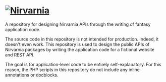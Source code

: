 
# [![Nirvarnia](https://cdn.rawgit.com/nirvarnia/logo/v1.0.0/build/nirvarnia-logo.210x60.png)](https://www.nirvarnia.com/)

A repository for designing Nirvarnia APIs through the writing of fantasy application code.

The source code in this repository is not intended for production. Indeed, it doesn't even work. This repository is used to design the public APIs of Nirvarnia packages by writing the application code for a fictional website and REST API. 

The goal is for application-level code to be entirely self-explanatory. For this reason, the PHP scripts in this repository do not include any inline annotations or docblocks.
